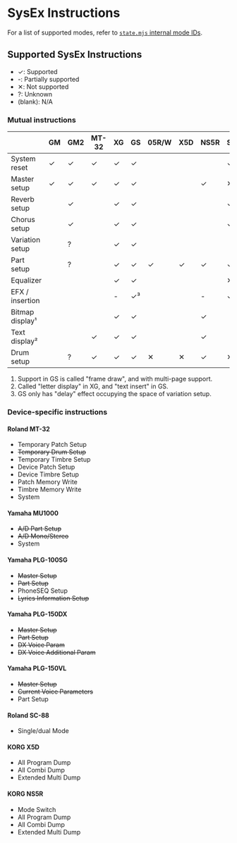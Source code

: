 # SysEx Instructions
For a list of supported modes, refer to [`state.mjs` internal mode IDs](../state/#midi-modes).

## Supported SysEx Instructions
* ✓: Supported
* -: Partially supported
* ✕: Not supported
* ?: Unknown
* (blank): N/A

### Mutual instructions
|                 | GM | GM2 | MT-32 | XG | GS | 05R/W | X5D | NS5R | SD | GMega | GMega LX | SG-01 | GZ-50M |
| --------------- | -- | --- | ----- | -- | -- | ----- | --- | ---- | -- | ----- | -------- | ----- | ------ |
| System reset    | ✓  | ✓   | ✓     | ✓  | ✓  |       |     |      | ✓  | ✓     | ✓        | ✓     |        |
| Master setup    | ✓  | ✓   | ✓     | ✓  | ✓  |       |     | ✓    | ✕  | ✓     | ✓        |       |        |
| Reverb setup    |    | ✓   |       | ✓  | ✓  |       |     |      | ✓  | ✓     | ✓        | ✓     | ✓      |
| Chorus setup    |    | ✓   |       | ✓  | ✓  |       |     |      | ✓  | ✓     | ✓        | ✓     | ✓      |
| Variation setup |    | ?   |       | ✓  | ✓  |       |     |      |    |       |          |       |        |
| Part setup      |    | ?   |       | ✓  | ✓  | ✓     | ✓   | ✓    | ✓  | ✓     | ✓        |       |        |
| Equalizer       |    |     |       | ✓  | ✓  |       |     |      | ✕  |       |          |       |        |
| EFX / insertion |    |     |       | -  | ✓³ |       |     | -    | ✓  |       |          |       |        |
| Bitmap display¹ |    |     |       | ✓  | ✓  |       |     | ✓    |    |       |          |       |        |
| Text display²   |    |     | ✓     | ✓  | ✓  |       |     | ✓    |    |       |          |       |        |
| Drum setup      |    | ?   | ✓     | ✓  | ✓  | ✕     | ✕   | ✓    | ✕  | ✕     | ✕        |       |        |

1. Support in GS is called "frame draw", and with multi-page support.
2. Called "letter display" in XG, and "text insert" in GS.
3. GS only has "delay" effect occupying the space of variation setup.

### Device-specific instructions
#### Roland MT-32
* Temporary Patch Setup
* ~~Temporary Drum Setup~~
* Temporary Timbre Setup
* Device Patch Setup
* Device Timbre Setup
* Patch Memory Write
* Timbre Memory Write
* System

#### Yamaha MU1000
* ~~A/D Part Setup~~
* ~~A/D Mono/Stereo~~
* System

#### Yamaha PLG-100SG
* ~~Master Setup~~
* ~~Part Setup~~
* PhoneSEQ Setup
* ~~Lyrics Information Setup~~

#### Yamaha PLG-150DX
* ~~Master Setup~~
* ~~Part Setup~~
* ~~DX Voice Param~~
* ~~DX Voice Additional Param~~

#### Yamaha PLG-150VL
* ~~Master Setup~~
* ~~Current Voice Parameters~~
* Part Setup

#### Roland SC-88
* Single/dual Mode

#### KORG X5D
* All Program Dump
* All Combi Dump
* Extended Multi Dump

#### KORG NS5R
* Mode Switch
* All Program Dump
* All Combi Dump
* Extended Multi Dump
